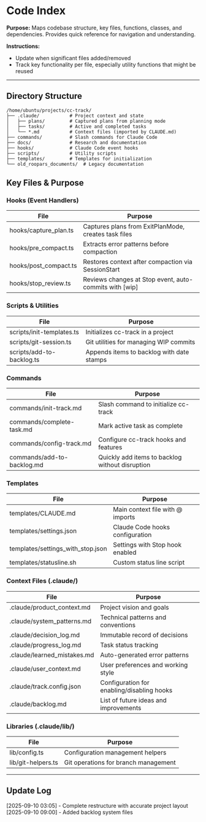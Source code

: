 # Code Index

**Purpose:** Maps codebase structure, key files, functions, classes, and dependencies. Provides quick reference for navigation and understanding.

**Instructions:**
- Update when significant files added/removed
- Track key functionality per file, especially utility functions that might be reused

---

## Directory Structure

```
/home/ubuntu/projects/cc-track/
├── .claude/           # Project context and state
│   ├── plans/         # Captured plans from planning mode
│   ├── tasks/         # Active and completed tasks
│   └── *.md           # Context files (imported by CLAUDE.md)
├── commands/          # Slash commands for Claude Code
├── docs/              # Research and documentation
├── hooks/             # Claude Code event hooks
├── scripts/           # Utility scripts
├── templates/         # Templates for initialization
└── old_roopars_documents/  # Legacy documentation
```

## Key Files & Purpose

### Hooks (Event Handlers)
| File | Purpose |
|------|---------|
| hooks/capture_plan.ts | Captures plans from ExitPlanMode, creates task files |
| hooks/pre_compact.ts | Extracts error patterns before compaction |
| hooks/post_compact.ts | Restores context after compaction via SessionStart |
| hooks/stop_review.ts | Reviews changes at Stop event, auto-commits with [wip] |

### Scripts & Utilities
| File | Purpose |
|------|---------|
| scripts/init-templates.ts | Initializes cc-track in a project |
| scripts/git-session.ts | Git utilities for managing WIP commits |
| scripts/add-to-backlog.ts | Appends items to backlog with date stamps |

### Commands
| File | Purpose |
|------|---------|
| commands/init-track.md | Slash command to initialize cc-track |
| commands/complete-task.md | Mark active task as complete |
| commands/config-track.md | Configure cc-track hooks and features |
| commands/add-to-backlog.md | Quickly add items to backlog without disruption |

### Templates
| File | Purpose |
|------|---------|
| templates/CLAUDE.md | Main context file with @ imports |
| templates/settings.json | Claude Code hooks configuration |
| templates/settings_with_stop.json | Settings with Stop hook enabled |
| templates/statusline.sh | Custom status line script |

### Context Files (.claude/)
| File | Purpose |
|------|---------|
| .claude/product_context.md | Project vision and goals |
| .claude/system_patterns.md | Technical patterns and conventions |
| .claude/decision_log.md | Immutable record of decisions |
| .claude/progress_log.md | Task status tracking |
| .claude/learned_mistakes.md | Auto-generated error patterns |
| .claude/user_context.md | User preferences and working style |
| .claude/track.config.json | Configuration for enabling/disabling hooks |
| .claude/backlog.md | List of future ideas and improvements |

### Libraries (.claude/lib/)
| File | Purpose |
|------|---------|
| lib/config.ts | Configuration management helpers |
| lib/git-helpers.ts | Git operations for branch management |

---

## Update Log

[2025-09-10 03:05] - Complete restructure with accurate project layout
[2025-09-10 09:00] - Added backlog system files